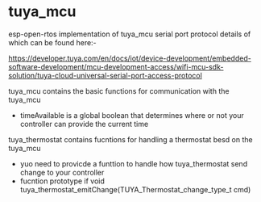 # tuya_mcu
esp-open-rtos implementation of tuya_mcu serial port protocol details of which can be found here:- 

https://developer.tuya.com/en/docs/iot/device-development/embedded-software-development/mcu-development-access/wifi-mcu-sdk-solution/tuya-cloud-universal-serial-port-access-protocol



tuya_mcu contains the basic functions for communication with the tuya_mcu
  - timeAvailable is a global boolean that determines where or not your controller can provide the current time 

tuya_thermostat contains fucntions for handling a thermostat besd on the tuya_mcu 
  - yuo need to provicde a funttion to handle how tuya_thermostat send change to your controller 
  - fucntion prototype if void tuya_thermostat_emitChange(TUYA_Thermostat_change_type_t cmd)
  
